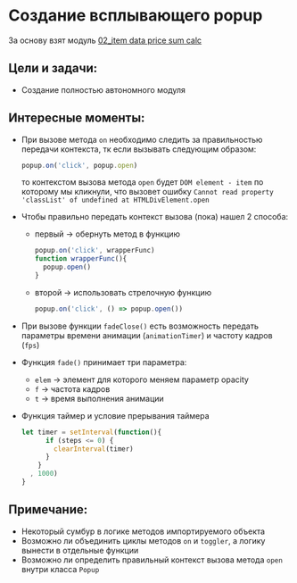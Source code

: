 # Создание всплывающего popup
За основу взят модуль [02_item data price sum calc](https://github.com/SetMiller/programming-practice/tree/master/Modules/02_item%20data%20price%20sum%20calc)

Цели и задачи:
- 
- Создание полностью автономного модуля

Интересные моменты:
-  
- При вызове метода `on` необходимо следить за правильностью передачи контекста, тк если вызывать следующим образом:
  ```javascript
  popup.on('click', popup.open)
  ```
  то контекстом вызова метода `open` будет `DOM element - item` по которому мы кликнули, что вызовет ошибку `Cannot read property 'classList' of undefined at HTMLDivElement.open`
- Чтобы правильно передать контекст вызова (пока) нашел 2 способа:
  * первый -> обернуть метод в функцию
    ```javascript
    popup.on('click', wrapperFunc)
    function wrapperFunc(){
      popup.open()
    }
    ```
  * второй -> использовать стрелочную функцию
    ```javascript
    popup.on('click', () => popup.open())
    ```

- При вызове функции `fadeClose()` есть возможность передать параметры времени анимации (`animationTimer`) и частоту кадров (`fps`)
- Функция `fade()` принимает три параметра:
  *  `elem` → элемент для которого меняем параметр opacity
  *  `f` → частота кадров 
  *  `t`  → время выполнения анимации
- Функция таймер и условие прерывания таймера
  ```javascript
  let timer = setInterval(function(){
        if (steps <= 0) {
          clearInterval(timer)
        }
      }
    , 1000)
  }
  ```
  
Примечание:
-
- Некоторый сумбур в логике методов импортируемого объекта
- Возможно ли объединить циклы методов `on` и `toggler`, а логику вынести в отдельные функции
- Возможно ли определить правильный контекст вызова метода `open` внутри класса `Popup`